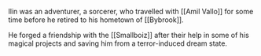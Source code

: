 Ilin was an adventurer, a sorcerer, who travelled with [[Amil Vallo]] for some time before he retired to his hometown of [[Bybrook]]. 

He forged a friendship with the [[Smallboiz]] after their help in some of his magical projects and saving him from a terror-induced dream state.